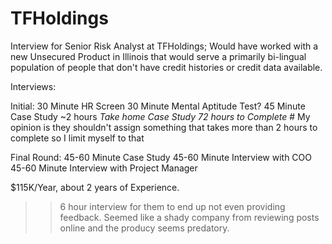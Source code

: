 # TFHoldings
Interview for Senior Risk Analyst at TFHoldings; Would have worked with a new Unsecured Product in Illinois that would serve a primarily bi-lingual population of people that don't have credit histories or credit data available.  

Interviews:

Initial:
30 Minute HR Screen
30 Minute Mental Aptitude Test?
45 Minute Case Study
~2 hours *Take home Case Study 72 hours to Complete* # My opinion is they shouldn't assign something that takes more than 2 hours to complete so I limit myself to that

Final Round:
45-60 Minute Case Study
45-60 Minute Interview with COO
45-60 Minute Interview with Project Manager

$115K/Year, about 2 years of Experience.

>> 6 hour interview for them to end up not even providing feedback. Seemed like a shady company from reviewing posts online and the producy seems predatory.


